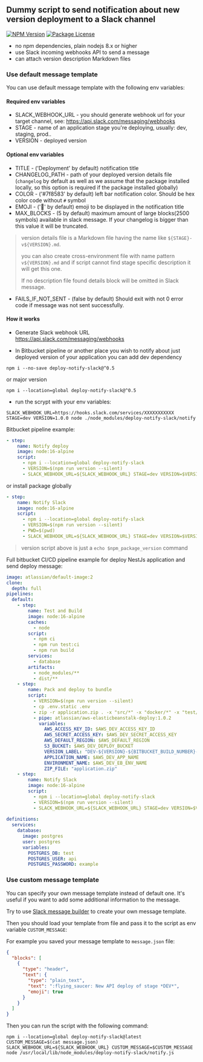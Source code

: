 ## Dummy script to send notification about new version deployment to a Slack channel

<a href="https://www.npmjs.com/package/deploy-notify-slack" target="_blank"><img src="https://img.shields.io/npm/v/deploy-notify-slack" alt="NPM Version" /></a>
<a href="https://www.npmjs.com/package/deploy-notify-slack" target="_blank"><img src="https://img.shields.io/npm/l/deploy-notify-slack" alt="Package License" /></a>

- no npm dependencies, plain nodejs 8.x or higher
- use Slack incoming webhooks API to send a message
- can attach version description Markdown files

### Use default message template
You can use default message template with the following env variables:

#### Required env variables

- SLACK_WEBHOOK_URL - you should generate webhook url for your target channel, see: https://api.slack.com/messaging/webhooks
- STAGE - name of an application stage you're deploying, usually: dev, staging, prod..
- VERSION - deployed version

#### Optional env variables

- TITLE - ('Deployment' by default) notification title
- CHANGELOG_PATH - path of your deployed version details file (`changelog` by default as well as we assume that the package installed locally, so this option is required if the package installed globally)
- COLOR - ('#7f8583' by default) left bar notification color. Should be hex color code without `#` symbol
- EMOJI - (':rocket:' by default) emoji to be displayed in the notification title
- MAX_BLOCKS - (5 by default) maximum amount of large blocks(2500 symbols) available in slack message. If your changelog is bigger than this value it will be truncated.

> version details file is a Markdown file having the name like `${STAGE}-v${VERSION}.md`. 
> 
> you can also create cross-environment file with name pattern `v${VERSION}.md` and if script cannot find stage specific description it will get this one.
> 
> If no description file found details block will be omitted in Slack message.

- FAILS_IF_NOT_SENT - (false by default)  Should exit with not 0 error code if message was not sent successfully.

#### How it works

- Generate Slack webhook URL https://api.slack.com/messaging/webhooks

- In Bitbucket pipeline or another place you wish to notify about just deployed version of your application you can add dev dependency
```shell
npm i --no-save deploy-notify-slack@^0.5
```
or major version
```shell
npm i --location=global deploy-notify-slack@^0.5
```

- run the scrypt with your env variables:
```shell
SLACK_WEBHOOK_URL=https://hooks.slack.com/services/XXXXXXXXXXX STAGE=dev VERSION=1.0.0 node ./node_modules/deploy-notify-slack/notify
```

Bitbucket pipeline example:
```yaml
- step:
    name: Notify deploy
    image: node:16-alpine
    script:
      - npm i --location=global deploy-notify-slack
      - VERSION=$(npm run version --silent)
      - SLACK_WEBHOOK_URL=${SLACK_WEBHOOK_URL} STAGE=dev VERSION=$VERSION node ./node_modules/deploy-notify-slack/notify
```

or install package globally

```yaml
- step:
    name: Notify Slack
    image: node:16-alpine
    script:
      - npm i --location=global deploy-notify-slack
      - VERSION=$(npm run version --silent)
      - PWD=$(pwd)
      - SLACK_WEBHOOK_URL=${SLACK_WEBHOOK_URL} STAGE=dev VERSION=$VERSION CHANGELOG_PATH=$PWD/changelog node /usr/local/lib/node_modules/deploy-notify-slack/notify.js
```
> version script above is just a `echo $npm_package_version` command


Full bitbucket CI/CD pipeline example for deploy NestJs application and send deploy message:
```yaml
image: atlassian/default-image:2
clone:
  depth: full
pipelines:
  default:
    - step:
        name: Test and Build
        image: node:16-alpine
        caches:
          - node
        script:
          - npm ci
          - npm run test:ci
          - npm run build
        services:
          - database
        artifacts:
          - node_modules/**
          - dist/**
    - step:
        name: Pack and deploy to bundle
        script:
          - VERSION=$(npm run version --silent)
          - cp .env.static .env
          - zip -r application.zip . -x "src/*" -x "docker/*" -x "test/*" -x "cloudformation/*"
          - pipe: atlassian/aws-elasticbeanstalk-deploy:1.0.2
            variables:
              AWS_ACCESS_KEY_ID: $AWS_DEV_ACCESS_KEY_ID
              AWS_SECRET_ACCESS_KEY: $AWS_DEV_SECRET_ACCESS_KEY
              AWS_DEFAULT_REGION: $AWS_DEFAULT_REGION
              S3_BUCKET: $AWS_DEV_DEPLOY_BUCKET
              VERSION_LABEL: "DEV-${VERSION}-${BITBUCKET_BUILD_NUMBER}-${BITBUCKET_COMMIT:0:8}"
              APPLICATION_NAME: $AWS_DEV_APP_NAME
              ENVIRONMENT_NAME: $AWS_DEV_EB_ENV_NAME
              ZIP_FILE: "application.zip"
    - step:
        name: Notify Slack
        image: node:16-alpine
        script:
          - npm i --location=global deploy-notify-slack
          - VERSION=$(npm run version --silent)
          - SLACK_WEBHOOK_URL=${SLACK_WEBHOOK_URL} STAGE=dev VERSION=$VERSION node /usr/local/lib/node_modules/deploy-notify-slack/notify.js
  
definitions:
  services:
    database:
      image: postgres
      user: postgres
      variables:
        POSTGRES_DB: test
        POSTGRES_USER: api
        POSTGRES_PASSWORD: example 
```

### Use custom message template

You can specify your own message template instead of default one.
It's useful if you want to add some additional information to the message.

Try to use [Slack message builder](https://api.slack.com/tools/block-kit-builder) to create your own message template.

Then you should load your template from file and pass it to the script as env variable `CUSTOM_MESSAGE`:

For example you saved your message template to `message.json` file:
```json
{
  "blocks": [
    {
      "type": "header",
      "text": {
        "type": "plain_text",
        "text": ":flying_saucer: New API deploy of stage *DEV*",
        "emoji": true
      }
    }
  ]
}
```

Then you can run the script with the following command:
```shell
npm i --location=global deploy-notify-slack@latest
CUSTOM_MESSAGE=$(cat message.json)
SLACK_WEBHOOK_URL=${SLACK_WEBHOOK_URL} CUSTOM_MESSAGE=$CUSTOM_MESSAGE node /usr/local/lib/node_modules/deploy-notify-slack/notify.js
```
